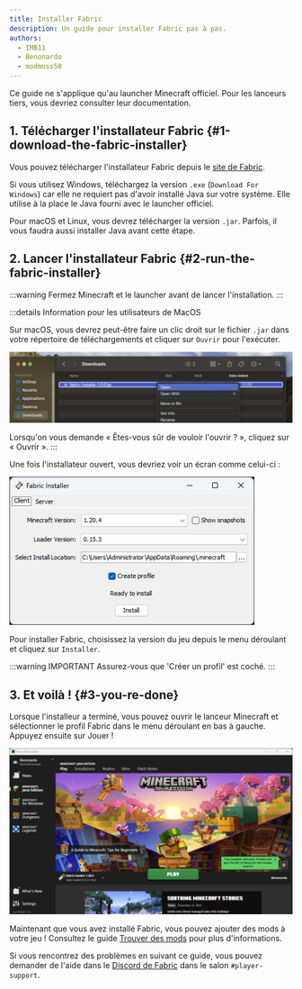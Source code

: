 ```yaml
---
title: Installer Fabric
description: Un guide pour installer Fabric pas à pas.
authors:
  - IMB11
  - Benonardo
  - modmuss50
---
```


<!-- #region common -->

Ce guide ne s'applique qu'au launcher Minecraft officiel. Pour les lanceurs tiers, vous devriez consulter leur documentation.

## 1. Télécharger l'installateur Fabric {#1-download-the-fabric-installer}

Vous pouvez télécharger l'installateur Fabric depuis le [site de Fabric](https://fabricmc.net/use/).

Si vous utilisez Windows, téléchargez la version `.exe` (`Download For Windows`) car elle ne requiert pas d'avoir installé Java sur votre système. Elle utilise à la place le Java fourni avec le launcher officiel.

Pour macOS et Linux, vous devrez télécharger la version `.jar`. Parfois, il vous faudra aussi installer Java avant cette étape.

## 2. Lancer l'installateur Fabric {#2-run-the-fabric-installer}

:::warning
Fermez Minecraft et le launcher avant de lancer l'installation.
:::

:::details Information pour les utilisateurs de MacOS

Sur macOS, vous devrez peut-être faire un clic droit sur le fichier `.jar` dans votre répertoire de téléchargements et cliquer sur `Ouvrir` pour l'exécuter.

![Menu de l'installateur Fabric sur MacOS](/assets/players/installing-fabric/macos-downloads.png)

Lorsqu'on vous demande « Êtes-vous sûr de vouloir l'ouvrir ? », cliquez sur « Ouvrir ».
:::

Une fois l'installateur ouvert, vous devriez voir un écran comme celui-ci :

![Installateur Fabric avec "Install" de mis en avant](/assets/players/installing-fabric/installer-screen.png)

<!-- #endregion common -->

Pour installer Fabric, choisissez la version du jeu depuis le menu déroulant et cliquez sur `Installer`.

:::warning IMPORTANT
Assurez-vous que 'Créer un profil' est coché.
:::

## 3. Et voilà ! {#3-you-re-done}

Lorsque l'installeur a terminé, vous pouvez ouvrir le lanceur Minecraft et sélectionner le profil Fabric dans le menu déroulant en bas à gauche. Appuyez ensuite sur Jouer !

![Launcher Minecraft avec le profil Fabric sélectionné](/assets/players/installing-fabric/launcher-screen.png)

Maintenant que vous avez installé Fabric, vous pouvez ajouter des mods à votre jeu ! Consultez le guide [Trouver des mods](./finding-mods) pour plus d'informations.

Si vous rencontrez des problèmes en suivant ce guide, vous pouvez demander de l'aide dans le [Discord de Fabric](https://discord.gg/v6v4pMv) dans le salon `#player-support`.
